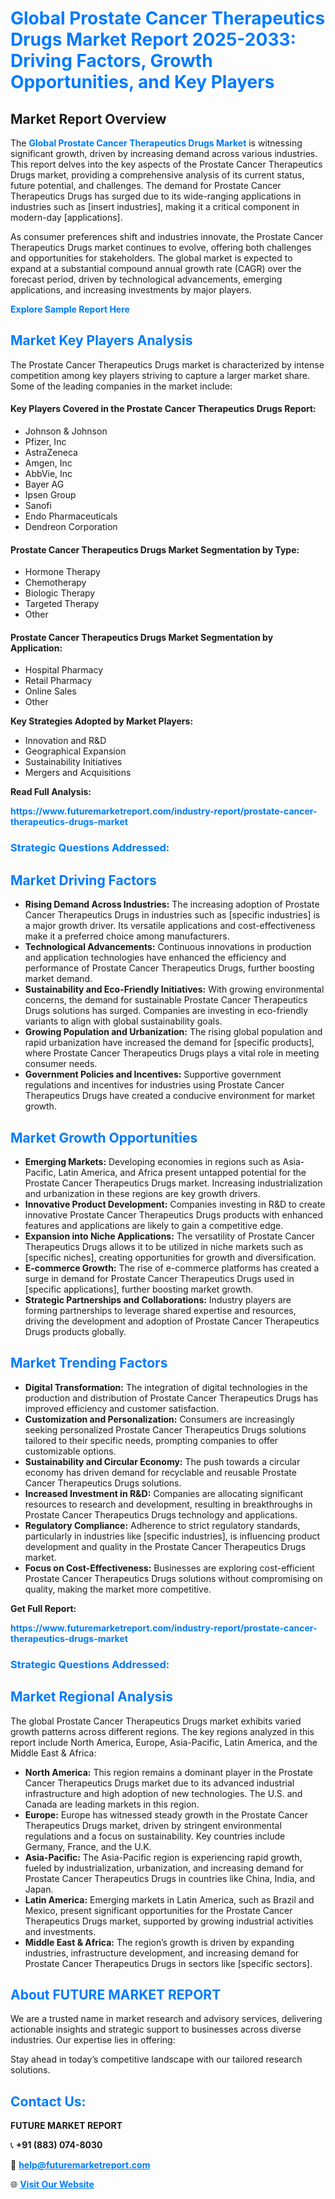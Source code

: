 <h1 style="color: #007BFF;">Global Prostate Cancer Therapeutics Drugs Market Report 2025-2033: Driving Factors, Growth Opportunities, and Key Players</h1>

<section id="overview">
<h2>Market Report Overview</h2>
<p>The <a href="https://www.futuremarketreport.com/industry-report/prostate-cancer-therapeutics-drugs-market" style="color: #007BFF; text-decoration: none;"><strong>Global Prostate Cancer Therapeutics Drugs Market</strong></a> is witnessing significant growth, driven by increasing demand across various industries. This report delves into the key aspects of the Prostate Cancer Therapeutics Drugs market, providing a comprehensive analysis of its current status, future potential, and challenges. The demand for Prostate Cancer Therapeutics Drugs has surged due to its wide-ranging applications in industries such as [insert industries], making it a critical component in modern-day [applications].</p>
<p>As consumer preferences shift and industries innovate, the Prostate Cancer Therapeutics Drugs market continues to evolve, offering both challenges and opportunities for stakeholders. The global market is expected to expand at a substantial compound annual growth rate (CAGR) over the forecast period, driven by technological advancements, emerging applications, and increasing investments by major players.</p>
</section>

<section id="overview">
<p><a href="https://www.futuremarketreport.com/request-sample/reportId=101123" style="color: #007BFF; text-decoration: none;"><strong>Explore Sample Report Here</strong></a></p>
</section>

<section id="key-players">
<h2 style="color: #007BFF;">Market Key Players Analysis</h2>
<p>The Prostate Cancer Therapeutics Drugs market is characterized by intense competition among key players striving to capture a larger market share. Some of the leading companies in the market include:</p>
<h4>Key Players Covered in the Prostate Cancer Therapeutics Drugs Report:</h4>
<ul><li>Johnson &amp; Johnson</li><li>Pfizer, Inc</li><li>AstraZeneca</li><li>Amgen, Inc</li><li>AbbVie, Inc</li><li>Bayer AG</li><li>Ipsen Group</li><li>Sanofi</li><li>Endo Pharmaceuticals</li><li>Dendreon Corporation</li></ul>
<h4>Prostate Cancer Therapeutics Drugs Market Segmentation by Type:</h4>
<ul><li>Hormone Therapy</li><li>Chemotherapy</li><li>Biologic Therapy</li><li>Targeted Therapy</li><li>Other</li></ul>

<h4>Prostate Cancer Therapeutics Drugs Market Segmentation by Application:</h4>
<ul><li>Hospital Pharmacy</li><li>Retail Pharmacy</li><li>Online Sales</li><li>Other</li></ul>
<p><strong>Key Strategies Adopted by Market Players:</strong></p>
<ul>
<li>Innovation and R&D</li>
<li>Geographical Expansion</li>
<li>Sustainability Initiatives</li>
<li>Mergers and Acquisitions</li>
</ul>
</section>

<section>
<p><strong>Read Full Analysis: </strong></p><a href="https://www.futuremarketreport.com/industry-report/prostate-cancer-therapeutics-drugs-market" style="color: #007BFF; text-decoration: none;"><strong>https://www.futuremarketreport.com/industry-report/prostate-cancer-therapeutics-drugs-market</strong></a>
<h3 style="color: #007BFF;">Strategic Questions Addressed:</h3>
</section>

<section id="driving-factors">
<h2 style="color: #007BFF;">Market Driving Factors</h2>
<ul>
<li><strong>Rising Demand Across Industries:</strong> The increasing adoption of Prostate Cancer Therapeutics Drugs in industries such as [specific industries] is a major growth driver. Its versatile applications and cost-effectiveness make it a preferred choice among manufacturers.</li>
<li><strong>Technological Advancements:</strong> Continuous innovations in production and application technologies have enhanced the efficiency and performance of Prostate Cancer Therapeutics Drugs, further boosting market demand.</li>
<li><strong>Sustainability and Eco-Friendly Initiatives:</strong> With growing environmental concerns, the demand for sustainable Prostate Cancer Therapeutics Drugs solutions has surged. Companies are investing in eco-friendly variants to align with global sustainability goals.</li>
<li><strong>Growing Population and Urbanization:</strong> The rising global population and rapid urbanization have increased the demand for [specific products], where Prostate Cancer Therapeutics Drugs plays a vital role in meeting consumer needs.</li>
<li><strong>Government Policies and Incentives:</strong> Supportive government regulations and incentives for industries using Prostate Cancer Therapeutics Drugs have created a conducive environment for market growth.</li>
</ul>
</section>

<section id="growth-opportunities">
<h2 style="color: #007BFF;">Market Growth Opportunities</h2>
<ul>
<li><strong>Emerging Markets:</strong> Developing economies in regions such as Asia-Pacific, Latin America, and Africa present untapped potential for the Prostate Cancer Therapeutics Drugs market. Increasing industrialization and urbanization in these regions are key growth drivers.</li>
<li><strong>Innovative Product Development:</strong> Companies investing in R&D to create innovative Prostate Cancer Therapeutics Drugs products with enhanced features and applications are likely to gain a competitive edge.</li>
<li><strong>Expansion into Niche Applications:</strong> The versatility of Prostate Cancer Therapeutics Drugs allows it to be utilized in niche markets such as [specific niches], creating opportunities for growth and diversification.</li>
<li><strong>E-commerce Growth:</strong> The rise of e-commerce platforms has created a surge in demand for Prostate Cancer Therapeutics Drugs used in [specific applications], further boosting market growth.</li>
<li><strong>Strategic Partnerships and Collaborations:</strong> Industry players are forming partnerships to leverage shared expertise and resources, driving the development and adoption of Prostate Cancer Therapeutics Drugs products globally.</li>
</ul>
</section>

<section id="trending-factors">
<h2 style="color: #007BFF;">Market Trending Factors</h2>
<ul>
<li><strong>Digital Transformation:</strong> The integration of digital technologies in the production and distribution of Prostate Cancer Therapeutics Drugs has improved efficiency and customer satisfaction.</li>
<li><strong>Customization and Personalization:</strong> Consumers are increasingly seeking personalized Prostate Cancer Therapeutics Drugs solutions tailored to their specific needs, prompting companies to offer customizable options.</li>
<li><strong>Sustainability and Circular Economy:</strong> The push towards a circular economy has driven demand for recyclable and reusable Prostate Cancer Therapeutics Drugs solutions.</li>
<li><strong>Increased Investment in R&D:</strong> Companies are allocating significant resources to research and development, resulting in breakthroughs in Prostate Cancer Therapeutics Drugs technology and applications.</li>
<li><strong>Regulatory Compliance:</strong> Adherence to strict regulatory standards, particularly in industries like [specific industries], is influencing product development and quality in the Prostate Cancer Therapeutics Drugs market.</li>
<li><strong>Focus on Cost-Effectiveness:</strong> Businesses are exploring cost-efficient Prostate Cancer Therapeutics Drugs solutions without compromising on quality, making the market more competitive.</li>
</ul>
</section>

<section>
<p><strong>Get Full Report: </strong></p><a href="https://www.futuremarketreport.com/industry-report/prostate-cancer-therapeutics-drugs-market" style="color: #007BFF; text-decoration: none;"><strong>https://www.futuremarketreport.com/industry-report/prostate-cancer-therapeutics-drugs-market</strong></a>
<h3 style="color: #007BFF;">Strategic Questions Addressed:</h3>
</section>


<section id="regional-analysis">
<h2 style="color: #007BFF;">Market Regional Analysis</h2>
<p>The global Prostate Cancer Therapeutics Drugs market exhibits varied growth patterns across different regions. The key regions analyzed in this report include North America, Europe, Asia-Pacific, Latin America, and the Middle East & Africa:</p>
<ul>
<li><strong>North America:</strong> This region remains a dominant player in the Prostate Cancer Therapeutics Drugs market due to its advanced industrial infrastructure and high adoption of new technologies. The U.S. and Canada are leading markets in this region.</li>
<li><strong>Europe:</strong> Europe has witnessed steady growth in the Prostate Cancer Therapeutics Drugs market, driven by stringent environmental regulations and a focus on sustainability. Key countries include Germany, France, and the U.K.</li>
<li><strong>Asia-Pacific:</strong> The Asia-Pacific region is experiencing rapid growth, fueled by industrialization, urbanization, and increasing demand for Prostate Cancer Therapeutics Drugs in countries like China, India, and Japan.</li>
<li><strong>Latin America:</strong> Emerging markets in Latin America, such as Brazil and Mexico, present significant opportunities for the Prostate Cancer Therapeutics Drugs market, supported by growing industrial activities and investments.</li>
<li><strong>Middle East & Africa:</strong> The region’s growth is driven by expanding industries, infrastructure development, and increasing demand for Prostate Cancer Therapeutics Drugs in sectors like [specific sectors].</li>
</ul>
</section>

<footer>
<h2 style="color: #007BFF;">About FUTURE MARKET REPORT</h2>
<p>We are a trusted name in market research and advisory services, delivering actionable insights and strategic support to businesses across diverse industries. Our expertise lies in offering:</p>

<p>Stay ahead in today’s competitive landscape with our tailored research solutions.</p>

<h2 style="color: #007BFF;">Contact Us:</h2>
<p><strong>FUTURE MARKET REPORT</strong></p>
<p>📞 <strong>+91 (883) 074-8030</strong></p>
<p>📧 <strong><a href="mailto:help@futuremarketreport.com" style="color: #007BFF;">help@futuremarketreport.com</a></strong></p>
<p>🌐 <strong><a href="https://www.futuremarketreport.com/" style="color: #007BFF;">Visit Our Website</a></strong></p>
</footer>